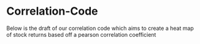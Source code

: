 # Correlation-Code

Below is the draft of our correlation code which aims to create a heat map of stock returns based off a pearson correlation coefficient 
